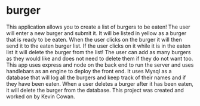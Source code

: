 # burger
This application allows you to create a list of burgers to be eaten! The user will enter a new burger and submit it. It will be listed in yellow as a burger that is ready to be eaten. When the user clicks on the burger it will then send it to the eaten burger list. If the user clicks on it while it is in the eaten list it will delete the burger from the list! The user can add as many burgers as they would like and does not need to delete them if they do not want too. This app uses express and node on the back end to run the server and uses handlebars as an engine to deploy the front end. It uses Mysql as a database that will log all the burgers and keep track of their names and if they have been eaten. When a user deletes a burger after it has been eaten, it will delete the burger from the database. This project was created and worked on by Kevin Cowan. 
